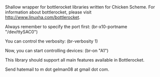 Shallow wrapper for bottlerocket libraries written for Chicken Scheme. For information about bottlerocket, please visit http://www.linuxha.com/bottlerocket. 

Always remember to specify the port first:
(br-x10-portname "/dev/ttySAC0")

You can control the verbosity:
(br-verbosity 1)

Now, you can start controlling devices:
(br-on "A1")

This library should support all main features available in Bottlerocket. 

Send hatemail to m dot gelman08 at gmail dot com.
